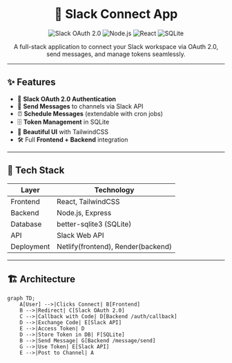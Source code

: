<h1 align="center">🤝 Slack Connect App</h1>

<p align="center">
  <img src="https://img.shields.io/badge/Slack-OAuth%202.0-blue?logo=slack" alt="Slack OAuth 2.0" />
  <img src="https://img.shields.io/badge/Backend-Node.js-green?logo=node.js" alt="Node.js" />
  <img src="https://img.shields.io/badge/Frontend-React-blue?logo=react" alt="React" />
  <img src="https://img.shields.io/badge/Database-SQLite-orange?logo=sqlite" alt="SQLite" />
</p>

<p align="center">
  A full-stack application to connect your Slack workspace via OAuth 2.0, send messages, and manage tokens seamlessly.
</p>

---

## ✨ Features
- 🔐 **Slack OAuth 2.0 Authentication**
- 💬 **Send Messages** to channels via Slack API
- ⏰ **Schedule Messages** (extendable with cron jobs)
- 🗄 **Token Management** in SQLite
- 🎨 **Beautiful UI** with TailwindCSS
- 🛠 Full **Frontend + Backend** integration

---

## 📂 Tech Stack
| Layer      | Technology |
|------------|------------|
| Frontend   | React, TailwindCSS |
| Backend    | Node.js, Express |
| Database   | better-sqlite3 (SQLite) |
| API        | Slack Web API |
| Deployment | Netlify(frontend), Render(backend) |

---

## 🏗 Architecture

```mermaid
graph TD;
    A[User] -->|Clicks Connect| B[Frontend]
    B -->|Redirect| C[Slack OAuth 2.0]
    C -->|Callback with Code| D[Backend /auth/callback]
    D -->|Exchange Code| E[Slack API]
    E -->|Access Token| D
    D -->|Store Token in DB| F[SQLite]
    B -->|Send Message| G[Backend /message/send]
    G -->|Use Token| E[Slack API]
    E -->|Post to Channel| A
